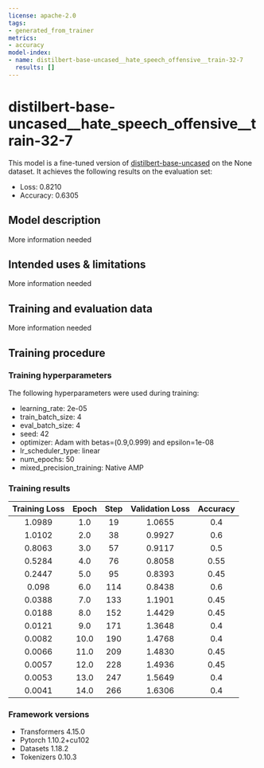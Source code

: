 ```yaml
---
license: apache-2.0
tags:
- generated_from_trainer
metrics:
- accuracy
model-index:
- name: distilbert-base-uncased__hate_speech_offensive__train-32-7
  results: []
---
```


<!-- This model card has been generated automatically according to the information the Trainer had access to. You
should probably proofread and complete it, then remove this comment. -->

# distilbert-base-uncased__hate_speech_offensive__train-32-7

This model is a fine-tuned version of [distilbert-base-uncased](https://huggingface.co/distilbert-base-uncased) on the None dataset.
It achieves the following results on the evaluation set:
- Loss: 0.8210
- Accuracy: 0.6305

## Model description

More information needed

## Intended uses & limitations

More information needed

## Training and evaluation data

More information needed

## Training procedure

### Training hyperparameters

The following hyperparameters were used during training:
- learning_rate: 2e-05
- train_batch_size: 4
- eval_batch_size: 4
- seed: 42
- optimizer: Adam with betas=(0.9,0.999) and epsilon=1e-08
- lr_scheduler_type: linear
- num_epochs: 50
- mixed_precision_training: Native AMP

### Training results

| Training Loss | Epoch | Step | Validation Loss | Accuracy |
|:-------------:|:-----:|:----:|:---------------:|:--------:|
| 1.0989        | 1.0   | 19   | 1.0655          | 0.4      |
| 1.0102        | 2.0   | 38   | 0.9927          | 0.6      |
| 0.8063        | 3.0   | 57   | 0.9117          | 0.5      |
| 0.5284        | 4.0   | 76   | 0.8058          | 0.55     |
| 0.2447        | 5.0   | 95   | 0.8393          | 0.45     |
| 0.098         | 6.0   | 114  | 0.8438          | 0.6      |
| 0.0388        | 7.0   | 133  | 1.1901          | 0.45     |
| 0.0188        | 8.0   | 152  | 1.4429          | 0.45     |
| 0.0121        | 9.0   | 171  | 1.3648          | 0.4      |
| 0.0082        | 10.0  | 190  | 1.4768          | 0.4      |
| 0.0066        | 11.0  | 209  | 1.4830          | 0.45     |
| 0.0057        | 12.0  | 228  | 1.4936          | 0.45     |
| 0.0053        | 13.0  | 247  | 1.5649          | 0.4      |
| 0.0041        | 14.0  | 266  | 1.6306          | 0.4      |


### Framework versions

- Transformers 4.15.0
- Pytorch 1.10.2+cu102
- Datasets 1.18.2
- Tokenizers 0.10.3
